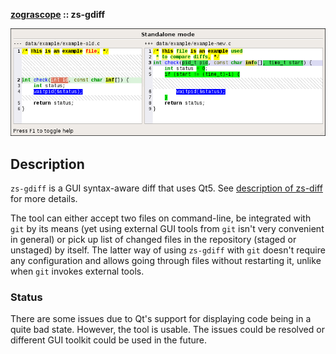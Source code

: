 **[zograscope][zograscope] :: zs-gdiff**

![Screenshot](data/example/screenshot.png)

## Description ##

`zs-gdiff` is a GUI syntax-aware diff that uses Qt5.  See [description of
zs-diff][zs-diff] for more details.

The tool can either accept two files on command-line, be integrated with `git`
by its means (yet using external GUI tools from `git` isn't very convenient in
general) or pick up list of changed files in the repository (staged or unstaged)
by itself.  The latter way of using `zs-gdiff` with `git` doesn't require any
configuration and allows going through files without restarting it, unlike when
`git` invokes external tools.

### Status ###

There are some issues due to Qt's support for displaying code being in a quite
bad state.  However, the tool is usable.  The issues could be resolved or
different GUI toolkit could be used in the future.

[zograscope]: ../../README.md
[zs-diff]: ../diff/README.md
